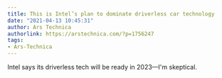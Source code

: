 ```yaml
---
title: This is Intel’s plan to dominate driverless car technology
date: "2021-04-13 10:45:31"
author: Ars Technica
authorlink: https://arstechnica.com/?p=1756247
tags:
- Ars-Technica
---
```

Intel says its driverless tech will be ready in 2023—I'm skeptical.